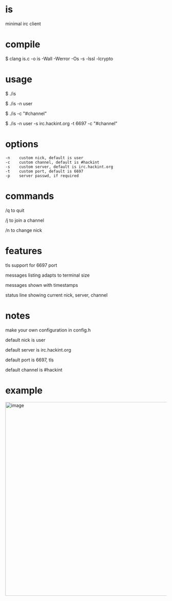 # is
minimal irc client

# compile
$ clang is.c -o is -Wall -Werror -Os -s -lssl -lcrypto

# usage
$ ./is

$ ./is -n user

$ ./is -c "#channel"

$ ./is -n user -s irc.hackint.org -t 6697 -c "#channel"

# options
```
-n    custom nick, default is user
-c    custom channel, default is #hackint
-s    custom server, default is irc.hackint.org
-t    custom port, default is 6697
-p    server passwd, if required
```

# commands
/q to quit

/j to join a channel

/n to change nick

# features
tls support for 6697 port

messages listing adapts to terminal size

messages shown with timestamps

status line showing current nick, server, channel

# notes
make your own configuration in config.h

default nick is user

default server is irc.hackint.org

default port is 6697, tls

default channel is #hackint

# example
<img width="706" height="604" alt="image" src="https://github.com/user-attachments/assets/5f6fb7de-adff-4517-8f99-b7a163236038" />
